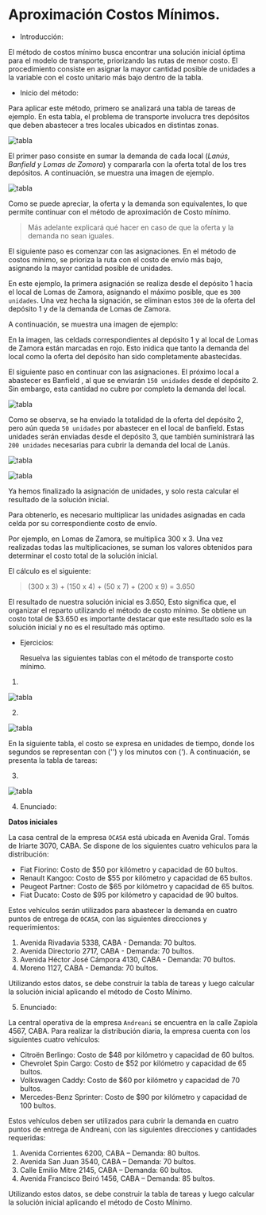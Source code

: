 # Aproximación Costos Mínimos.

- Introducción:

El método de costos mínimo busca encontrar una solución inicial óptima para el modelo de transporte, priorizando las rutas de menor costo. El procedimiento consiste en asignar la mayor cantidad posible de unidades a la variable con el costo unitario más bajo dentro de la tabla.

- Inicio del método:

Para aplicar este método, primero se analizará una tabla de tareas de ejemplo. En esta tabla, el problema de transporte involucra tres depósitos que deben abastecer a tres locales ubicados en distintas zonas.

![tabla](imagenes/imagen1.png)

El primer paso consiste en sumar la demanda de cada local (<i>Lanús, Banfield y Lomas de Zomora</i>) y compararla con la oferta total de los tres depósitos. A continuación, se muestra una imagen de ejemplo.

![tabla](imagenes/imagen2.png)

Como se puede apreciar, la oferta y la demanda son equivalentes, lo que permite continuar con el método de aproximación de Costo mínimo.

> Más adelante explicará qué hacer en caso de que la oferta y la demanda no sean iguales.

El siguiente paso es comenzar con las asignaciones. En el método de costos mínimo, se prioriza la ruta con el costo de envío más bajo, asignando la mayor cantidad posible de unidades.

En este ejemplo, la primera asignación se realiza desde el depósito 1 hacia el local de Lomas de Zamora, asignando el máximo posible, que es `300 unidades`. Una vez hecha la signación, se eliminan estos `300` de la oferta del depósito 1 y de la demanda de Lomas de Zamora.

A continuación, se muestra una imagen de ejemplo:

En la imagen, las celdads correspondientes al depósito 1 y al local de Lomas de Zamora están marcadas en rojo. Esto inidica que tanto la demanda del local como la oferta del depósito han sido completamente abastecidas.

El siguiente paso en continuar con las asignaciones. El próximo local a abastecer es Banfield , al que se enviarán `150 unidades` desde el depósito 2. Sin embargo, esta cantidad no cubre por completo la demanda del local.

![tabla](imagenes/imagen3.png)

Como se observa, se ha enviado la totalidad de la oferta del depósito 2, pero aún queda `50 unidades` por abastecer en el local de banfield. Estas unidades serán enviadas desde el depósito 3, que también suministrará las `200 unidades` necesarias para cubrir la demanda del local de Lanús.

![tabla](imagenes/imagen4.png)


![tabla](imagenes/imagen5.png)

Ya hemos finalizado la asignación de unidades, y solo resta calcular el resultado de la solución inicial.

Para obtenerlo, es necesario multiplicar las unidades asignadas en cada celda por su correspondiente costo de envío.

Por ejemplo, en Lomas de Zamora, se multiplica 300 x 3. Una vez realizadas todas las multiplicaciones, se suman los valores obtenidos para determinar el costo total de la solución inicial.

El cálculo es el siguiente:

> (300 x 3) + (150 x 4) + (50 x 7) + (200 x 9) = 3.650

El resultado de nuestra solución inicial es 3.650, Esto significa que, el organizar el reparto utilizando el método de costo mínimo. Se obtiene un costo total de $3.650 es importante destacar que este resultado solo es la solución inicial y no es el resultado más optimo.

- Ejercicios:

    Resuelva las siguientes tablas con el método de transporte costo mínimo.
1. 
![tabla](imagenes/imagen6.png)


2. 
![tabla](imagenes/imagen7.png)

En la siguiente  tabla, el costo se expresa en unidades de tiempo, donde los segundos se representan con ('') y los minutos con ('). A continuación, se presenta la tabla de tareas:

3. 
![tabla](imagenes/imagen8.png)

4. Enunciado:

**Datos iniciales**

La casa central de la empresa `OCASA` está ubicada en Avenida Gral. Tomás de Iriarte 3070, CABA. Se dispone de los siguientes cuatro vehiculos para la distribución:

- Fiat Fiorino: Costo de $50 por kilómetro y capacidad de 60 bultos.
- Renault Kangoo: Costo de $55 por kilómetro y capacidad de 65 bultos.
- Peugeot Partner: Costo de $65 por kilómetro y capacidad de 65 bultos.
- Fiat Ducato: Costo de $95 por kilómetro y capacidad de 90 bultos.

Estos vehículos serán utilizados para abastecer la demanda en cuatro puntos de entrega de `OCASA`, con las siguientes direcciones y requerimientos:

1. Avenida Rivadavia 5338, CABA - Demanda: 70 bultos.
2. Avenida Directorio 2717, CABA - Demanda: 70 bultos.
3. Avenida Héctor José Cámpora 4130, CABA - Demanda: 70 bultos.
4. Moreno 1127, CABA - Demanda: 70 bultos.

Utilizando estos datos, se debe construir la tabla de tareas y luego calcular la solución inicial aplicando el método de Costo Mínimo.

5. Enunciado:

La central operativa de la empresa `Andreani` se encuentra en la calle Zapiola 4567, CABA. Para realizar la distribución diaria, la empresa cuenta con los siguientes cuatro vehículos:

- Citroën Berlingo: Costo de $48 por kilómetro y capacidad de 60 bultos.
- Chevrolet Spin Cargo: Costo de $52 por kilómetro y capacidad de 65 bultos.
- Volkswagen Caddy: Costo de $60 por kilómetro y capacidad de 70 bultos.
- Mercedes-Benz Sprinter: Costo de $90 por kilómetro y capacidad de 100 bultos.

Estos vehículos deben ser utilizados para cubrir la demanda en cuatro puntos de entrega de Andreani, con las siguientes direcciones y cantidades requeridas:

1. Avenida Corrientes 6200, CABA – Demanda: 80 bultos.
2. Avenida San Juan 3540, CABA – Demanda: 70 bultos.
3. Calle Emilio Mitre 2145, CABA – Demanda: 60 bultos.
4. Avenida Francisco Beiró 1456, CABA – Demanda: 85 bultos.

Utilizando estos datos, se debe construir la tabla de tareas y luego calcular la solución inicial aplicando el método de Costo Mínimo.